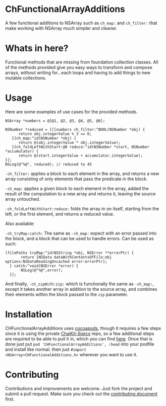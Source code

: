 ChFunctionalArrayAdditions
===========

A few functional additions to NSArray such as `ch_map:` and `ch_filter:` that make working with NSArray much simpler and cleaner.

Whats in here?
===========
Functional methods that are missing from foundation collection classes. All of the methods provided give you easy ways to transform and compose arrays, without writing for...each
loops and having to add things to new mutable collections.

Usage
===========
Here are some examples of use cases for the provided methods.
```
NSArray *numbers = @[@1, @2, @3, @4, @5, @6];

NSNumber *reduced = [[[numbers ch_filter:^BOOL(NSNumber *obj) {
      return obj.integerValue % 3 == 0;
   }]ch_map:^id(NSNumber *obj) {
      return @(obj.integerValue * obj.integerValue);
   }]ch_foldLeftWithStart:@0 reduce:^id(NSNumber *start, NSNumber *accumulator) {
      return @(start.integerValue + accumulator.integerValue);
}];
NSLog(@"%@", reduced); // reduced to 45
```

`-ch_filter:` applies a block to each element in the array, and returns a new array consisting of only elements that pass the predicate in the block.

`-ch_map:` applies a given block to each element in the array, added the result of the computation to a new array and returns it, leaving the source array untouched.

`-ch_foldLeftWithStart:reduce:` folds the array in on itself, starting from the left, or the first element, and returns a reduced value.

Also available:

`-ch_tryMap:catch:` The same as `-ch_map:` expect with an error passed into the block, and a block that can be used to handle errors. Can be used as such:
```
[filePaths tryMap:^id(NSString *obj, NSError **errorPtr) {
       return [NSData dataWithContentsOfFile:obj options:NSDataReadingUncached error:errorPtr];
  } catch:^void(NSError *error) {
       NSLog(@"%@",error);
  }];
```
 
 And finally, `-ch_zipWith:zip:` which is functionally the same as `-ch_map:`, except it takes another array in addition to the source array, and combines their elements within the block passed to the `zip` parameter.

Installation
===========
CHFunctionalArrayAdditions uses [cocoapods](http://cocoapods.org), though it requires a few steps since it is using the private [ChaiKit-Specs](https://github.com/chaione/ChaiKit-Specs) repo, so a few additional steps are required to be able to pull it in, which you can find [here](http://guides.cocoapods.org/making/private-cocoapods.html). Once that is done just put `pod 'CHFunctionalArrayAdditions', :head` into your podfile and install like normal. then just `#import <NSArray+CHFunctionalAdditions.h>` wherever you want to use it.

Contributing
===========
Contributions and improvements are welcome. Just fork the project and submit a pull request. Make sure you check out the [contributing document](http://github.com/chaione/CHFunctionalArrayAdditions/blob/master/CONTRIBUTING.md) first.
